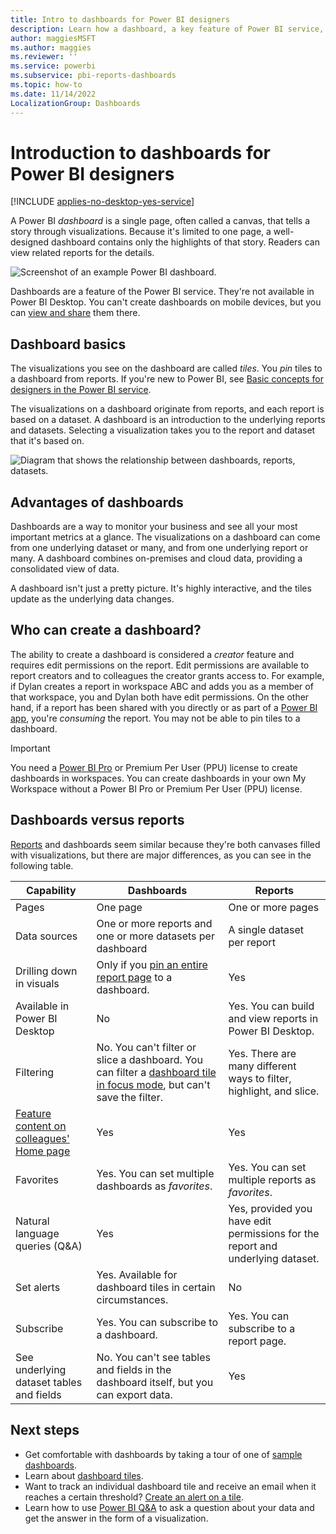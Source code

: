 ```yaml
---
title: Intro to dashboards for Power BI designers
description: Learn how a dashboard, a key feature of Power BI service, tells a story through visualizations on a single page.
author: maggiesMSFT
ms.author: maggies
ms.reviewer: ''
ms.service: powerbi
ms.subservice: pbi-reports-dashboards
ms.topic: how-to
ms.date: 11/14/2022
LocalizationGroup: Dashboards
---
```

# Introduction to dashboards for Power BI designers

[!INCLUDE [applies-no-desktop-yes-service](../includes/applies-no-desktop-yes-service.md)]

A Power BI *dashboard* is a single page, often called a canvas, that tells a story through visualizations. Because it's limited to one page, a well-designed dashboard contains only the highlights of that story. Readers can view related reports for the details.

![Screenshot of an example Power BI dashboard.](media/service-dashboards/power-bi-dashboard2.png)

Dashboards are a feature of the Power BI service. They're not available in Power BI Desktop. You can't create dashboards on mobile devices, but you can [view and share](../consumer/mobile/mobile-apps-view-dashboard.md) them there.

## Dashboard basics

The visualizations you see on the dashboard are called *tiles*. You *pin* tiles to a dashboard from reports. If you're new to Power BI, see [Basic concepts for designers in the Power BI service](../fundamentals/service-basic-concepts.md).

The visualizations on a dashboard originate from reports, and each report is based on a dataset. A dashboard is an introduction to the underlying reports and datasets. Selecting a visualization takes you to the report and dataset that it's based on.

![Diagram that shows the relationship between dashboards, reports, datasets.](media/service-dashboards/power-bi-diagram.png)

## Advantages of dashboards
Dashboards are a way to monitor your business and see all your most important metrics at a glance. The visualizations on a dashboard can come from one underlying dataset or many, and from one underlying report or many. A dashboard combines on-premises and cloud data, providing a consolidated view of data.

A dashboard isn't just a pretty picture. It's highly interactive, and the tiles update as the underlying data changes.

## Who can create a dashboard?
The ability to create a dashboard is considered a *creator* feature and requires edit permissions on the report. Edit permissions are available to report creators and to colleagues the creator grants access to. For example, if Dylan creates a report in workspace ABC and adds you as a member of that workspace, you and Dylan both have edit permissions. On the other hand, if a report has been shared with you directly or as part of a [Power BI app](../collaborate-share/service-create-distribute-apps.md), you're *consuming* the report. You may not be able to pin tiles to a dashboard.

> [!IMPORTANT]
> You need a [Power BI Pro](../fundamentals/service-features-license-type.md) or Premium Per User (PPU) license to create dashboards in workspaces. You can create dashboards in your own My Workspace without a Power BI Pro or Premium Per User (PPU) license.


## Dashboards versus reports
[Reports](../consumer/end-user-reports.md) and dashboards seem similar because they're both canvases filled with visualizations, but there are major differences, as you can see in the following table.

| **Capability** | **Dashboards** | **Reports** |
| --- | --- | --- |
| Pages | One page | One or more pages |
| Data sources | One or more reports and one or more datasets per dashboard | A single dataset per report |
| Drilling down in visuals | Only if you [pin an entire report page](service-dashboard-pin-live-tile-from-report.md) to a dashboard. | Yes |
| Available in Power BI Desktop | No | Yes. You can build and view reports in Power BI Desktop. |
| Filtering | No. You can't filter or slice a dashboard. You can filter a [dashboard tile in focus mode](../consumer/end-user-focus.md#working-in-focus-mode), but can't save the filter. | Yes. There are many different ways to filter, highlight, and slice. |
| [Feature content on colleagues' Home page](../collaborate-share/service-featured-content.md#feature-a-dashboard-or-report)  | Yes | Yes |
| Favorites | Yes. You can set multiple dashboards as *favorites*. | Yes. You can set multiple reports as *favorites*. |
| Natural language queries (Q&A) | Yes | Yes, provided you have edit permissions for the report and underlying dataset. |
| Set alerts | Yes. Available for dashboard tiles in certain circumstances. | No |
| Subscribe | Yes. You can subscribe to a dashboard. | Yes. You can subscribe to a report page. |
| See underlying dataset tables and fields | No. You can't see tables and fields in the dashboard itself, but you can export data. | Yes |


## Next steps
* Get comfortable with dashboards by taking a tour of one of [sample dashboards](sample-tutorial-connect-to-the-samples.md).
* Learn about [dashboard tiles](service-dashboard-tiles.md).
* Want to track an individual dashboard tile and receive an email when it reaches a certain threshold? [Create an alert on a tile](service-set-data-alerts.md).
* Learn how to use [Power BI Q&A](power-bi-tutorial-q-and-a.md) to ask a question about your data and get the answer in the form of a visualization.
